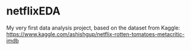 # netflixEDA
My very first data analysis project, based on the dataset from Kaggle: https://www.kaggle.com/ashishgup/netflix-rotten-tomatoes-metacritic-imdb
